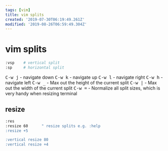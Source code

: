 ```yaml
---
tags: [vim]
title: vim splits
created: '2019-07-30T06:19:49.261Z'
modified: '2019-08-26T06:59:49.304Z'
---
```


# vim splits

```sh
:vsp    # vertical split
:sp     # horizontal split
```

<kbd>C-w j</kbd> -  navigate down
<kbd>C-w k</kbd> -  navigate up
<kbd>C-w l</kbd> -  navigate right
<kbd>C-w h</kbd> -  navigate left
<kbd>C-w _</kbd> -  Max out the height of the current split
<kbd>C-w |</kbd> -  Max out the width of the current split
<kbd>C-w =</kbd> -  Normalize all split sizes, which is very handy when resizing terminal


## resize
```sh
:res
:resize 60		" resize splits e.g. :help
:resize +5 

:vertical resize 80
:vertical resize +4
```
